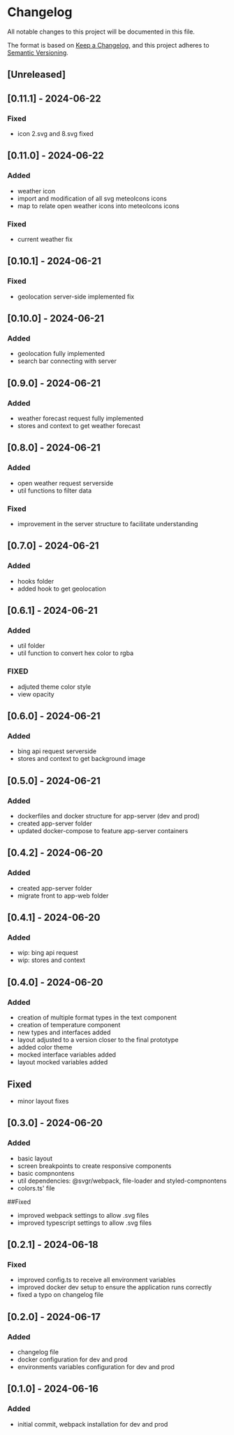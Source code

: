 # Changelog

All notable changes to this project will be documented in this file.

The format is based on [Keep a Changelog](https://keepachangelog.com/en/1.1.0/),
and this project adheres to [Semantic Versioning](https://semver.org/spec/v2.0.0.html).

## [Unreleased]

## [0.11.1] - 2024-06-22

### Fixed
- icon 2.svg and 8.svg fixed

## [0.11.0] - 2024-06-22

### Added
- weather icon
- import and modification of all svg meteoIcons icons
- map to relate open weather icons into meteoIcons icons

### Fixed
- current weather fix

## [0.10.1] - 2024-06-21

### Fixed
- geolocation server-side implemented fix

## [0.10.0] - 2024-06-21

### Added
- geolocation fully implemented
- search bar connecting with server

## [0.9.0] - 2024-06-21

### Added
- weather forecast request fully implemented
- stores and context to get weather forecast

## [0.8.0] - 2024-06-21

### Added
- open weather request serverside
- util functions to filter data

### Fixed
- improvement in the server structure to facilitate understanding

## [0.7.0] - 2024-06-21

### Added
- hooks folder
- added hook to get geolocation

## [0.6.1] - 2024-06-21

### Added
- util folder
- util function to convert hex color to rgba

### FIXED
- adjuted theme color style
- view opacity

## [0.6.0] - 2024-06-21

### Added
- bing api request serverside
- stores and context to get background image

## [0.5.0] - 2024-06-21

### Added
- dockerfiles and docker structure for app-server (dev and prod)
- created app-server folder
- updated docker-compose to feature app-server containers

## [0.4.2] - 2024-06-20

### Added
- created app-server folder
- migrate front to app-web folder

## [0.4.1] - 2024-06-20

### Added
- wip: bing api request
- wip: stores and context

## [0.4.0] - 2024-06-20

### Added
- creation of multiple format types in the text component
- creation of temperature component
- new types and interfaces added
- layout adjusted to a version closer to the final prototype
- added color theme
- mocked interface variables added
- layout mocked variables added

## Fixed
- minor layout fixes

## [0.3.0] - 2024-06-20

### Added
- basic layout
- screen breakpoints to create responsive components
- basic compnontens
- util dependencies: @svgr/webpack, file-loader and styled-compnontens
- colors.ts' file

##Fixed
- improved webpack settings to allow .svg files
- improved typescript settings to allow .svg files

## [0.2.1] - 2024-06-18

### Fixed
- improved config.ts to receive all environment variables
- improved docker dev setup to ensure the application runs correctly
- fixed a typo on changelog file

## [0.2.0] - 2024-06-17

### Added
- changelog file
- docker configuration for dev and prod
- environments variables configuration for dev and prod

## [0.1.0] - 2024-06-16

### Added
- initial commit, webpack installation for dev and prod